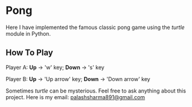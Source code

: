 # Pong
Here I have implemented the famous classic pong game using the *turtle* module in Python.

## How To Play
Player A: **Up** -> 'w' key; **Down** -> 's' key

Player B: **Up** -> 'Up arrow' key; **Down** -> 'Down arrow' key

Sometimes *turtle* can be mysterious. Feel free to ask anything about this project. Here is my email: palashsharma891@gmail.com
